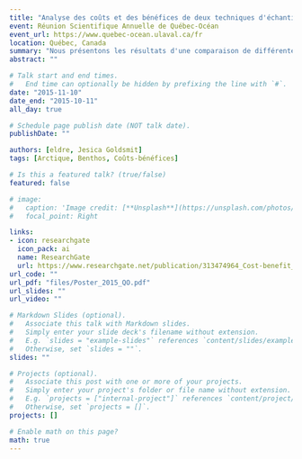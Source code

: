 ```yaml
---
title: "Analyse des coûts et des bénéfices de deux techniques d'échantillonnage utilisées pour étudier les communautés macrobenthiques arctiques"
event: Réunion Scientifique Annuelle de Québec-Océan
event_url: https://www.quebec-ocean.ulaval.ca/fr
location: Québec, Canada
summary: "Nous présentons les résultats d'une comparaison de différentes techniques utilisées pour étudier le macrobenthos : l'échantillonnage in-situ et l'identification photographique. Une analyse coût-bénéfice a été effectuée pour évaluer quantitativement l'efficacité de chaque méthode dans l'étude d'écosystèmes arctiques difficiles d'accès."
abstract: ""

# Talk start and end times.
#   End time can optionally be hidden by prefixing the line with `#`.
date: "2015-11-10"
date_end: "2015-10-11"
all_day: true

# Schedule page publish date (NOT talk date).
publishDate: ""

authors: [eldre, Jesica Goldsmit]
tags: [Arctique, Benthos, Coûts-bénéfices]

# Is this a featured talk? (true/false)
featured: false

# image:
#   caption: 'Image credit: [**Unsplash**](https://unsplash.com/photos/bzdhc5b3Bxs)'
#   focal_point: Right

links:
- icon: researchgate
  icon_pack: ai
  name: ResearchGate
  url: https://www.researchgate.net/publication/313474964_Cost-benefit_analysis_of_two_sampling_methods_for_the_study_of_arctic_marine_macrobenthos
url_code: ""
url_pdf: "files/Poster_2015_QO.pdf"
url_slides: ""
url_video: ""

# Markdown Slides (optional).
#   Associate this talk with Markdown slides.
#   Simply enter your slide deck's filename without extension.
#   E.g. `slides = "example-slides"` references `content/slides/example-slides.md`.
#   Otherwise, set `slides = ""`.
slides: ""

# Projects (optional).
#   Associate this post with one or more of your projects.
#   Simply enter your project's folder or file name without extension.
#   E.g. `projects = ["internal-project"]` references `content/project/deep-learning/index.md`.
#   Otherwise, set `projects = []`.
projects: []

# Enable math on this page?
math: true
---
```

